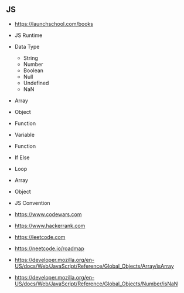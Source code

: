 ## JS

- https://launchschool.com/books

- JS Runtime
- Data Type

  - String
  - Number
  - Boolean
  - Null
  - Undefined
  - NaN

- Array
- Object
- Function

- Variable
- Function
- If Else
- Loop
- Array
- Object
- JS Convention

- https://www.codewars.com
- https://www.hackerrank.com
- https://leetcode.com
- https://neetcode.io/roadmap

- https://developer.mozilla.org/en-US/docs/Web/JavaScript/Reference/Global_Objects/Array/isArray
- https://developer.mozilla.org/en-US/docs/Web/JavaScript/Reference/Global_Objects/Number/isNaN
